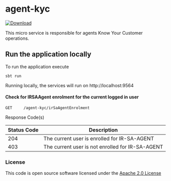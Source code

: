 # agent-kyc

[ ![Download](https://api.bintray.com/packages/hmrc/releases/agent-kyc/images/download.svg) ](https://bintray.com/hmrc/releases/agent-kyc/_latestVersion)

This micro service is responsible for agents Know Your Customer operations.

## Run the application locally

To run the application execute
```
sbt run
```

Running locally, the services will run on http://localhost:9564

#### Check for IRSAAgent enrolment for the current logged in user
```
GET   	/agent-kyc/irSaAgentEnrolment 
```
Response Code(s)

| Status Code | Description |
|---|---|
| 204 | The current user is enrolled for IR-SA-AGENT |
| 403 | The current user is not enrolled for IR-SA-AGENT |


### License

This code is open source software licensed under the [Apache 2.0 License]("http://www.apache.org/licenses/LICENSE-2.0.html")


